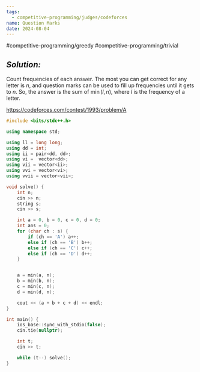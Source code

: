 ```yaml
---
tags:
  - competitive-programming/judges/codeforces
name: Question Marks
date: 2024-08-04
---
```

#competitive-programming/greedy #competitive-programming/trivial
## _Solution:_
Count frequencies of each answer. The most you can get correct for any letter is $n$, and question marks can be used to fill up frequencies until it gets to $n$. So, the answer is the sum of $\min(l,n)$, where $l$ is the frequency of a letter.

https://codeforces.com/contest/1993/problem/A
```cpp
#include <bits/stdc++.h>

using namespace std;

using ll = long long;
using dd = int;
using ii = pair<dd, dd>;
using vi =  vector<dd>;
using vii = vector<ii>;
using vvi = vector<vi>;
using vvii = vector<vii>;

void solve() {
    int n;
    cin >> n;
    string s;
    cin >> s;

    int a = 0, b = 0, c = 0, d = 0;
    int ans = 0;
    for (char ch : s) {
        if (ch == 'A') a++;
        else if (ch == 'B') b++;
        else if (ch == 'C') c++;
        else if (ch == 'D') d++;
    }


    a = min(a, n);
    b = min(b, n);
    c = min(c, n);
    d = min(d, n);

    cout << (a + b + c + d) << endl;
}

int main() {
    ios_base::sync_with_stdio(false);
    cin.tie(nullptr);

    int t;
    cin >> t;

    while (t--) solve();
}
```